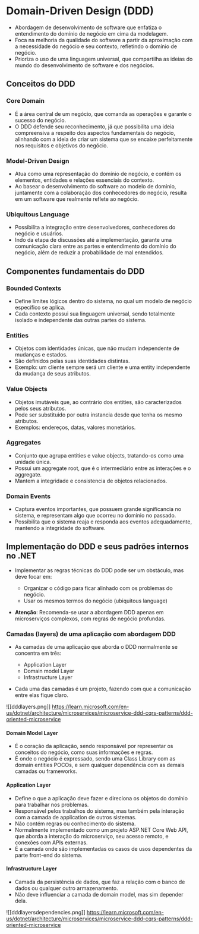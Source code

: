 # Domain-Driven Design (DDD)


- Abordagem de desenvolvimento de software que enfatiza o entendimento do domínio de negócio em cima da modelagem.
- Foca na melhoria da qualidade do software a partir da aproximação com a necessidade do negócio e seu contexto, refletindo o domínio de negócio.
- Prioriza o uso de uma linguagem universal, que compartilha as ideias do mundo do desenvolvimento de software e dos negócios.


## Conceitos do DDD

### Core Domain

- É a área central de um negócio, que comanda as operações e garante o sucesso do negócio.
- O DDD defende seu reconhecimento, já que possibilita uma ideia compreensiva a respeito dos aspectos fundamentais do negócio, alinhando com a ideia de criar um sistema que se encaixe perfeitamente nos requisitos e objetivos do negócio.

### Model-Driven Design

- Atua como uma representação do domínio de negócio, e contém os elementos, entidades e relações essenciais do contexto.
- Ao basear o desenvolvimento do software ao modelo de dominio, juntamente com a colaboração dos conhecedores do negócio, resulta em um software que realmente reflete ao negócio.

### Ubiquitous Language

- Possibilita a integração entre desenvolvedores, conhecedores do negócio e usuários.
- Indo da etapa de discussões até a implementação, garante uma comunicação clara entre as partes e entendimento do domínio do negócio, além de reduzir a probabilidade de mal entendidos.

## Componentes fundamentais do DDD

### Bounded Contexts

- Define limites lógicos dentro do sistema, no qual um modelo de negócio específico se aplica. 
- Cada contexto possui sua linguagem universal, sendo totalmente isolado e independente das outras partes do sistema.

### Entities

- Objetos com identidades únicas, que não mudam independente de mudanças e estados.
- São definidos pelas suas identidades distintas.
- Exemplo: um cliente sempre será um cliente e uma entity independente da mudança de seus atributos.

### Value Objects

- Objetos imutáveis que, ao contrário dos entities, são caracterizados pelos seus atributos.
- Pode ser substituido por outra instancia desde que tenha os mesmo atributos.
- Exemplos: endereços, datas, valores monetários.

### Aggregates

- Conjunto que agrupa entities e value objects, tratando-os como uma unidade única.
- Possui um aggregate root, que é o intermediário entre as interações e o aggregate.
- Mantem a integridade e consistencia de objetos relacionados.


### Domain Events

- Captura eventos importantes, que possuem grande significancia no sistema, e representam algo que ocorreu no domínio no passado.
- Possibilita que o sistema reaja e responda aos eventos adequadamente, mantendo a integridade do software.


## Implementação do DDD e seus padrões internos no .NET

- Implementar as regras técnicas do DDD pode ser um obstáculo, mas deve focar em:
	- Organizar o código para ficar alinhado com os problemas do negócio.
	- Usar os mesmos termos do negócio (ubiquitous language)

- **Atenção**: Recomenda-se usar a abordagem DDD apenas em microserviços complexos, com regras de negócio profundas.


### Camadas (layers) de uma aplicação com abordagem DDD

- As camadas de uma aplicação que aborda o DDD normalmente se concentra em três:
	- Application Layer
	- Domain model Layer
	- Infrastructure Layer

- Cada uma das camadas é um projeto, fazendo com que a comunicação entre elas fique claro.

![[dddlayers.png]]
https://learn.microsoft.com/en-us/dotnet/architecture/microservices/microservice-ddd-cqrs-patterns/ddd-oriented-microservice
#### Domain Model Layer

- É o coração da aplicação, sendo responsável por representar os conceitos do negócio, como suas informações e regras.
- É onde o negócio é expressado, sendo uma Class Library com as domain entities POCOs, e sem qualquer dependência com as demais camadas ou frameworks.

#### Application Layer

- Define o que a aplicação deve fazer e direciona os objetos do domínio para trabalhar nos problemas.
- Responsável pelos trabalhos do sistema, mas também pela interação com a camada de application de outros sistemas.
- Não contém regras ou conhecimento do sistema.
- Normalmente implementado como um projeto ASP.NET Core Web API, que aborda a interação do microserviço, seu acesso remoto, e conexões com APIs externas.
- É a camada onde são implementadas os casos de usos dependentes da parte front-end do sistema.


#### Infrastructure Layer

- Camada da persistência de dados, que faz a relação com o banco de dados ou qualquer outro armazenamento.
- Não deve influenciar a camada de domain model, mas sim depender dela.


![[dddlayersdependencies.png]]
https://learn.microsoft.com/en-us/dotnet/architecture/microservices/microservice-ddd-cqrs-patterns/ddd-oriented-microservice




